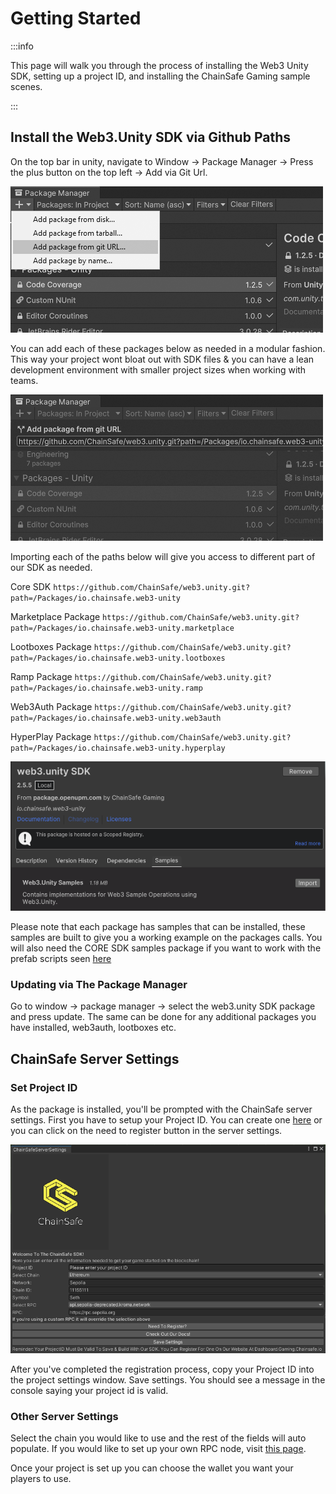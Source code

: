 ﻿---
slug: /current/getting-started
sidebar_position: 1
sidebar_label: Getting Started
---


# Getting Started

:::info

This page will walk you through the process of installing the Web3 Unity SDK, setting up a project ID, and installing the ChainSafe Gaming sample scenes.

:::


## Install the Web3.Unity SDK via Github Paths

On the top bar in unity, navigate to Window → Package Manager → Press the plus button on the top left → Add via Git Url.
   
![](Assets/getting-started/package-manager-add-package.png)

You can add each of these packages below as needed in a modular fashion. This way your project wont bloat out with SDK files & you can have a lean development environment with smaller project sizes when working with teams.

![](Assets/getting-started/package-manager-git-path.png)

Importing each of the paths below will give you access to different part of our SDK as needed. 

Core SDK
`https://github.com/ChainSafe/web3.unity.git?path=/Packages/io.chainsafe.web3-unity`

Marketplace Package
`https://github.com/ChainSafe/web3.unity.git?path=/Packages/io.chainsafe.web3-unity.marketplace`

Lootboxes Package
`https://github.com/ChainSafe/web3.unity.git?path=/Packages/io.chainsafe.web3-unity.lootboxes`

Ramp Package
`https://github.com/ChainSafe/web3.unity.git?path=/Packages/io.chainsafe.web3-unity.ramp`

Web3Auth Package
`https://github.com/ChainSafe/web3.unity.git?path=/Packages/io.chainsafe.web3-unity.web3auth`

HyperPlay Package
`https://github.com/ChainSafe/web3.unity.git?path=/Packages/io.chainsafe.web3-unity.hyperplay`

![](Assets/import-samples.png)

Please note that each package has samples that can be installed, these samples are built to give you a working example on the packages calls. You will also need the CORE SDK samples package if you want to work with the prefab scripts seen [here](https://docs.gaming.chainsafe.io/current/prefab-scripts)

### Updating via The Package Manager

Go to window → package manager → select the web3.unity SDK package and press update. The same can be done for any additional packages you have installed, web3auth, lootboxes etc.

## ChainSafe Server Settings

### Set Project ID

As the package is installed, you'll be prompted with the ChainSafe server settings. First you have to setup your Project ID. You can create one [here](https://dashboard.gaming.chainsafe.io/) or you can click on the need to register button in the server settings.

![](Assets/project-settings.png)

After you've completed the registration process, copy your Project ID into the project settings
window. Save settings. You should see a message in the console saying your project id is valid.

### Other Server Settings

Select the chain you would like to use and the rest of the fields will auto populate. If you would like to set up your own RPC node, visit [this page](https://docs.gaming.chainsafe.io/current/setting-up-an-rpc-node).

Once your project is set up you can choose the wallet you want your players to use.